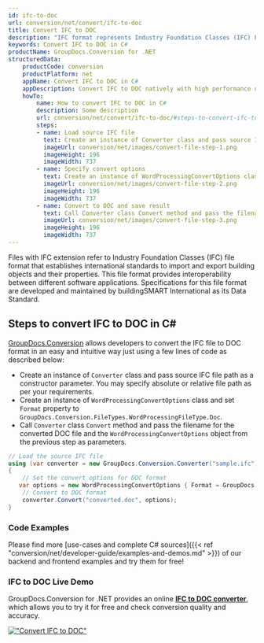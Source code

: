 ```yaml
---
id: ifc-to-doc
url: conversion/net/convert/ifc-to-doc
title: Convert IFC to DOC
description: "IFC format represents Industry Foundation Classes (IFC) File Format with .ifc extension. Learn how to convert IFC to DOC file programmatically in C# language using GroupDocs.Conversion for .NET library."
keywords: Convert IFC to DOC in C#
productName: GroupDocs.Conversion for .NET
structuredData:
    productCode: conversion
    productPlatform: net
    appName: Convert IFC to DOC in C#
    appDescription: Convert IFC to DOC natively with high performance using C# language and server side GroupDocs.Conversion for .NET APIs, without the use of any software like Microsoft or Open Office.
    howTo:
        name: How to convert IFC to DOC in C# 
        description: Some description
        url: conversion/net/convert/ifc-to-doc/#steps-to-convert-ifc-to-doc-in-c
        steps:
        - name: Load source IFC file 
          text: Create an instance of Converter class and pass source IFC file path as a constructor parameter. You may specify absolute or relative file path as per your requirements. 
          imageUrl: conversion/net/images/convert-file-step-1.png
          imageHeight: 196
          imageWidth: 737
        - name: Specify convert options 
          text: Create an instance of WordProcessingConvertOptions class.
          imageUrl: conversion/net/images/convert-file-step-2.png
          imageHeight: 196
          imageWidth: 737
        - name: Convert to DOC and save result 
          text: Call Converter class Convert method and pass the filename for the converted HTML file and the WordProcessingConvertOptions object from the previous step as parameters.
          imageUrl: conversion/net/images/convert-file-step-3.png
          imageHeight: 196
          imageWidth: 737
---
```


Files with IFC extension refer to  Industry Foundation Classes (IFC) file format that establishes international standards to import and export building objects and their properties. This file format provides interoperability between different software applications. Specifications for this file format are developed and maintained by buildingSMART International as its Data Standard.

## Steps to convert IFC to DOC in C#

[GroupDocs.Conversion](https://products.groupdocs.com/conversion/net) allows developers to convert the IFC file to DOC format in an easy and intuitive way just using a few lines of code as described below:

* Create an instance of `Converter` class and pass source IFC file path as a constructor parameter. You may specify absolute or relative file path as per your requirements. 
* Create an instance of `WordProcessingConvertOptions` class and set `Format` property to `GroupDocs.Conversion.FileTypes.WordProcessingFileType.Doc`.
* Call `Converter` class `Convert` method and pass the filename for the converted DOC file and the `WordProcessingConvertOptions` object from the previous step as parameters.

```csharp
// Load the source IFC file
using (var converter = new GroupDocs.Conversion.Converter("sample.ifc"))
{
    // Set the convert options for DOC format
   var options = new WordProcessingConvertOptions { Format = GroupDocs.Conversion.FileTypes.WordProcessingFileType.Doc };
    // Convert to DOC format
    converter.Convert("converted.doc", options);
}
```

### Code Examples

Please find more [use-cases and complete C# sources]({{< ref "conversion/net/developer-guide/examples-and-demos.md" >}}) of our backend and frontend examples and try them for free!

### IFC to DOC Live Demo

GroupDocs.Conversion for .NET provides an online [**IFC to DOC converter**](https://products.groupdocs.app/conversion/ifc-to-doc), which allows you to try it for free and check conversion quality and accuracy.

[!["Convert IFC to DOC"](conversion/net/images/convert-to-doc/convert-ifc-to-doc.png)](https://products.groupdocs.app/conversion/ifc-to-doc)